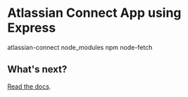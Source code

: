 # Atlassian Connect App using Express

atlassian-connect
node_modules
npm
node-fetch

## What's next?

[Read the docs](https://bitbucket.org/atlassian/atlassian-connect-express/src/master/README.md).
